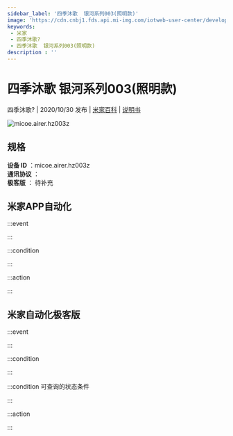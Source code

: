 ```yaml
---
sidebar_label: '四季沐歌  银河系列003(照明款)'
image: 'https://cdn.cnbj1.fds.api.mi-img.com/iotweb-user-center/developer_1679048938687Z8itbhBB.png?GalaxyAccessKeyId=AKVGLQWBOVIRQ3XLEW&Expires=9223372036854775807&Signature=KhL2yWCtMcn/f9dKtZ1VoBxPeLE='
keywords: 
 - 米家
 - 四季沐歌?
 - 四季沐歌  银河系列003(照明款)
description : ''
---
```

# 四季沐歌  银河系列003(照明款)

四季沐歌? | 2020/10/30 发布 | [米家百科](https://home.mi.com/webapp/content/baike/product/index.html?model=micoe.airer.hz003z) | [说明书](https://home.mi.com/views/introduction.html?model=micoe.airer.hz003z&region=cn)

![micoe.airer.hz003z](https://cdn.cnbj1.fds.api.mi-img.com/iotweb-user-center/developer_1679048938687Z8itbhBB.png?GalaxyAccessKeyId=AKVGLQWBOVIRQ3XLEW&Expires=9223372036854775807&Signature=KhL2yWCtMcn/f9dKtZ1VoBxPeLE=)

## 规格  
> 
**设备 ID** ：micoe.airer.hz003z  
**通讯协议** ：  
**极客版**  ： 待补充 


## 米家APP自动化  

:::event  

:::

:::condition  

:::

:::action   

:::

## 米家自动化极客版  

:::event  

:::

:::condition  

:::

:::condition 可查询的状态条件  

:::

:::action  

:::

        
